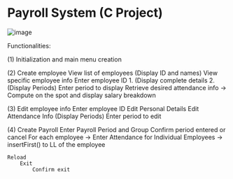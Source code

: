 # Payroll System (C Project)

![image](https://github.com/20100215/CIS2206PayrollSystem/assets/84717650/9833f8ea-17b8-4ed3-a890-5ccb1cd7c718)

  Functionalities:
  
(1)   Initialization and main menu creation
        
(2)   Create employee
        View list of employees
            (Display ID and names)
        View specific employee info
            Enter employee ID
                1. (Display complete details
                2. (Display Periods)
                    Enter period to display
                        Retrieve desired attendance info -> Compute on the spot and display salary breakdown

 (3)   Edit employee info
            Enter employee ID
            Edit Personal Details
            Edit Attendance Info
                (Display Periods) Enter period to edit
                
(4)    Create Payroll
            Enter Payroll Period and Group
                Confirm period entered or cancel
                For each employee -> Enter Attendance for Individual Employees -> insertFirst() to LL of the employee
     
     
    Reload 
        Exit
            Confirm exit
            
           
